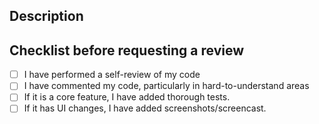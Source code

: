 ## Description

## Checklist before requesting a review

- [ ] I have performed a self-review of my code
- [ ] I have commented my code, particularly in hard-to-understand areas
- [ ] If it is a core feature, I have added thorough tests.
- [ ] If it has UI changes, I have added screenshots/screencast.
